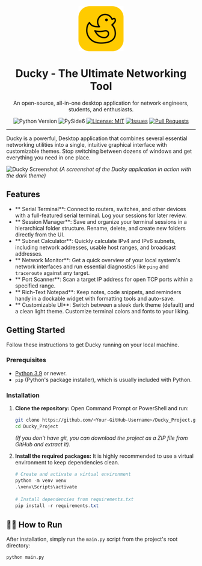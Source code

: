 <div align="center">
  <img src="ducky_icon.png" alt="Ducky Logo" width="120" />
  <h1>Ducky - The Ultimate Networking Tool</h1>
  <p>
    An open-source, all-in-one desktop application for network engineers, students, and enthusiasts.
  </p>
  
  <!-- Badges -->
  <p>
    <img src="https://img.shields.io/badge/Python-3.9+-blue.svg?logo=python&logoColor=yellow" alt="Python Version">
    <img src="https://img.shields.io/badge/Qt_for_Python-PySide6-brightgreen.svg?logo=qt" alt="PySide6">
    <a href="LICENSE"><img src="https://img.shields.io/badge/License-MIT-yellow.svg" alt="License: MIT"></a>
    <a href="https://github.com/<Your-GitHub-Username>/Ducky_Project/issues"><img src="https://img.shields.io/github/issues/Your-GitHub-Username/Ducky_Project" alt="Issues"></a>
    <a href="https://github.com/<Your-GitHub-Username>/Ducky_Project/pulls"><img src="https://img.shields.io/github/issues-pr/Your-GitHub-Username/Ducky_Project" alt="Pull Requests"></a>
  </p>
</div>

---

Ducky is a powerful, Desktop application that combines several essential networking utilities into a single, intuitive graphical interface with customizable themes. Stop switching between dozens of windows and get everything you need in one place.

![Ducky Screenshot](https://github.com/thecmdguy/Ducky/blob/main/screenshot.png?raw=true)
*(A screenshot of the Ducky application in action with the dark theme)*

##  Features

*   ** Serial Terminal**: Connect to routers, switches, and other devices with a full-featured serial terminal. Log your sessions for later review.
*   ** Session Manager**: Save and organize your terminal sessions in a hierarchical folder structure. Rename, delete, and create new folders directly from the UI.
*   ** Subnet Calculator**: Quickly calculate IPv4 and IPv6 subnets, including network addresses, usable host ranges, and broadcast addresses.
*   ** Network Monitor**: Get a quick overview of your local system's network interfaces and run essential diagnostics like `ping` and `traceroute` against any target.
*   ** Port Scanner**: Scan a target IP address for open TCP ports within a specified range.
*   ** Rich-Text Notepad**: Keep notes, code snippets, and reminders handy in a dockable widget with formatting tools and auto-save.
*   ** Customizable UI**: Switch between a sleek dark theme (default) and a clean light theme. Customize terminal colors and fonts to your liking.

##  Getting Started

Follow these instructions to get Ducky running on your local machine.

### Prerequisites

-   [Python 3.9](https://www.python.org/downloads/) or newer.
-   `pip` (Python's package installer), which is usually included with Python.

### Installation

1.  **Clone the repository:**
    Open Command Prompt or PowerShell and run:
    ```bash
    git clone https://github.com/<Your-GitHub-Username>/Ducky_Project.git
    cd Ducky_Project
    ```
    *(If you don't have git, you can download the project as a ZIP file from GitHub and extract it).*

2.  **Install the required packages:**
    It is highly recommended to use a virtual environment to keep dependencies clean.

    ```powershell
    # Create and activate a virtual environment
    python -m venv venv
    .\venv\Scripts\activate
    
    # Install dependencies from requirements.txt
    pip install -r requirements.txt
    ```

## 🏃‍♀️ How to Run

After installation, simply run the `main.py` script from the project's root directory:

```bash
python main.py
